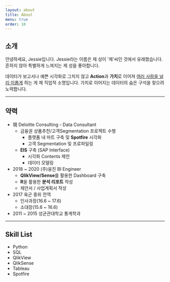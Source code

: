```yaml
---
layout: about
title: About
menu: true
order: 10
---
```



## 소개

안녕하세요, Jessie입니다. Jessie라는 이름은 제 성이 '제'씨인 것에서 유래했습니다. 흔하지 않아 특별하게 느껴지는 제 성을 좋아합니다. 

데이터가 보고서나 예쁜 시각화로 그치지 않고 **Action**과 **가치**로 이어져 <u>여러 사람을 널리 이롭게</u> 하는 게 제 직업적 소명입니다. 가치로 이어지는 데이터의 숨은 구석을 찾으려 노력합니다.

---

## 약력
- 現 Deloitte Consulting - Data Consultant
    - 금융권 상품추천/고객Segmentation 프로젝트 수행
      - 플랫폼 내 마트 구축 및 **Spotfire** 시각화
      - 고객 Segmentation 및 프로파일링
    - **EIS** 구축 (SAP Interface)
        - 시각화 Contents 제언 
        - 데이터 모델링
- 2018 ~ 2020 (주)웅진 BI Engineer
  - **QlikView/Sense**를 활용한 Dashboard 구축
  - **R**을 활용한 __분석 리포트__ 작성
  - 제안서 / 사업계획서 작성
- 2017 육군 중위 전역
  - 인사과장(16.6 ~ 17.6)
  - 소대장(15.6 ~ 16.6)
- 2011 ~ 2015 성균관대학교 통계학과

---

## Skill List

- Python
- SQL
- QlikView
- QlikSense
- Tableau
- Spotfire